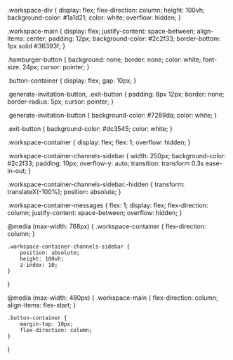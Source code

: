 .workspace-div {
    display: flex;
    flex-direction: column;
    height: 100vh;
    background-color: #1a1d21;
    color: white;
    overflow: hidden;
}

.workspace-main {
    display: flex;
    justify-content: space-between;
    align-items: center;
    padding: 12px;
    background-color: #2c2f33;
    border-bottom: 1px solid #36393f;
}

.hamburger-button {
    background: none;
    border: none;
    color: white;
    font-size: 24px;
    cursor: pointer;
}

.button-container {
    display: flex;
    gap: 10px;
}

.generate-invitation-button, .exit-button {
    padding: 8px 12px;
    border: none;
    border-radius: 5px;
    cursor: pointer;
}

.generate-invitation-button {
    background-color: #7289da;
    color: white;
}

.exit-button {
    background-color: #dc3545;
    color: white;
}

.workspace-container {
    display: flex;
    flex: 1;
    overflow: hidden;
}

.workspace-container-channels-sidebar {
    width: 250px;
    background-color: #2c2f33;
    padding: 10px;
    overflow-y: auto;
    transition: transform 0.3s ease-in-out;
}

.workspace-container-channels-sidebar.-hidden {
    transform: translateX(-100%);
    position: absolute;
}

.workspace-container-messages {
    flex: 1;
    display: flex;
    flex-direction: column;
    justify-content: space-between;
    overflow: hidden;
}

@media (max-width: 768px) {
    .workspace-container {
        flex-direction: column;
    }

    .workspace-container-channels-sidebar {
        position: absolute;
        height: 100vh;
        z-index: 10;
    }
}

@media (max-width: 480px) {
    .workspace-main {
        flex-direction: column;
        align-items: flex-start;
    }

    .button-container {
        margin-top: 10px;
        flex-direction: column;
    }
}